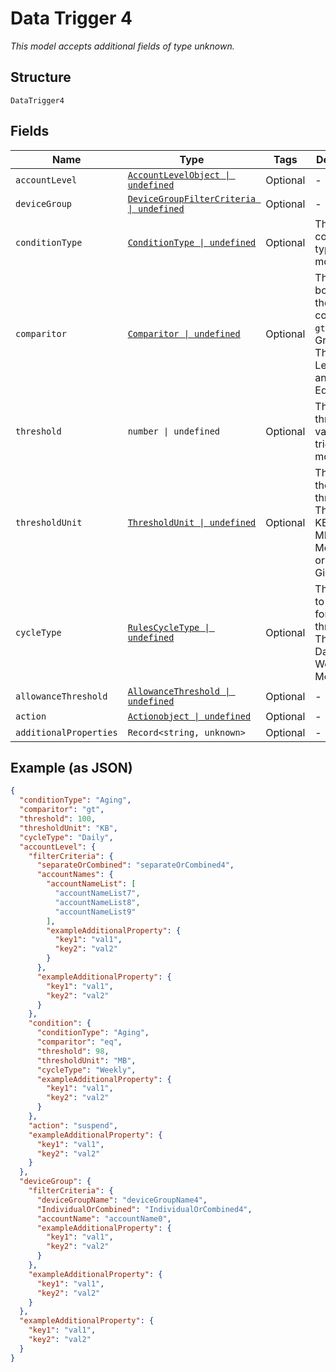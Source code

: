 
# Data Trigger 4

*This model accepts additional fields of type unknown.*

## Structure

`DataTrigger4`

## Fields

| Name | Type | Tags | Description |
|  --- | --- | --- | --- |
| `accountLevel` | [`AccountLevelObject \| undefined`](../../doc/models/account-level-object.md) | Optional | - |
| `deviceGroup` | [`DeviceGroupFilterCriteria \| undefined`](../../doc/models/device-group-filter-criteria.md) | Optional | - |
| `conditionType` | [`ConditionType \| undefined`](../../doc/models/condition-type.md) | Optional | The condition type being monitored |
| `comparitor` | [`Comparitor \| undefined`](../../doc/models/comparitor.md) | Optional | The boolean of the comparison. `gt` is Greater Than, `lt` is Less Than and `eq` is Equal To |
| `threshold` | `number \| undefined` | Optional | The threshold value the trigger monitors for |
| `thresholdUnit` | [`ThresholdUnit \| undefined`](../../doc/models/threshold-unit.md) | Optional | The units of the threshold. This can be KB, Kilobits, MB, Megabits, or GB, Gigabits |
| `cycleType` | [`RulesCycleType \| undefined`](../../doc/models/rules-cycle-type.md) | Optional | The interval to monitor for the threshold. This can be Daily, Weekly or Monthly |
| `allowanceThreshold` | [`AllowanceThreshold \| undefined`](../../doc/models/allowance-threshold.md) | Optional | - |
| `action` | [`Actionobject \| undefined`](../../doc/models/actionobject.md) | Optional | - |
| `additionalProperties` | `Record<string, unknown>` | Optional | - |

## Example (as JSON)

```json
{
  "conditionType": "Aging",
  "comparitor": "gt",
  "threshold": 100,
  "thresholdUnit": "KB",
  "cycleType": "Daily",
  "accountLevel": {
    "filterCriteria": {
      "separateOrCombined": "separateOrCombined4",
      "accountNames": {
        "accountNameList": [
          "accountNameList7",
          "accountNameList8",
          "accountNameList9"
        ],
        "exampleAdditionalProperty": {
          "key1": "val1",
          "key2": "val2"
        }
      },
      "exampleAdditionalProperty": {
        "key1": "val1",
        "key2": "val2"
      }
    },
    "condition": {
      "conditionType": "Aging",
      "comparitor": "eq",
      "threshold": 98,
      "thresholdUnit": "MB",
      "cycleType": "Weekly",
      "exampleAdditionalProperty": {
        "key1": "val1",
        "key2": "val2"
      }
    },
    "action": "suspend",
    "exampleAdditionalProperty": {
      "key1": "val1",
      "key2": "val2"
    }
  },
  "deviceGroup": {
    "filterCriteria": {
      "deviceGroupName": "deviceGroupName4",
      "IndividualOrCombined": "IndividualOrCombined4",
      "accountName": "accountName0",
      "exampleAdditionalProperty": {
        "key1": "val1",
        "key2": "val2"
      }
    },
    "exampleAdditionalProperty": {
      "key1": "val1",
      "key2": "val2"
    }
  },
  "exampleAdditionalProperty": {
    "key1": "val1",
    "key2": "val2"
  }
}
```

